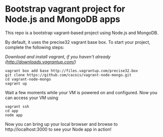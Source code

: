 # Bootstrap vagrant project for Node.js and MongoDB apps

This repo is a bootstrap vagrant-based project using Node.js and MongoDB. 

By default, it uses the precise32 vagrant base box. To start your project, complete the following steps:

*Download and install vagrant, if you haven't already (http://downloads.vagrantup.com/)*

    vagrant box add base http://files.vagrantup.com/precise32.box
    git clone https://github.com/cacois/vagrant-node-mongo.git
    cd vagrant-node-mongo
    vagrant up

Wait a few moments while your VM is powered on and configured. Now you can access your VM using

    vagrant ssh
    cd app
    node app

Now you can bring up your local browser and browse to http://localhost:3000 to see your Node app in action!
